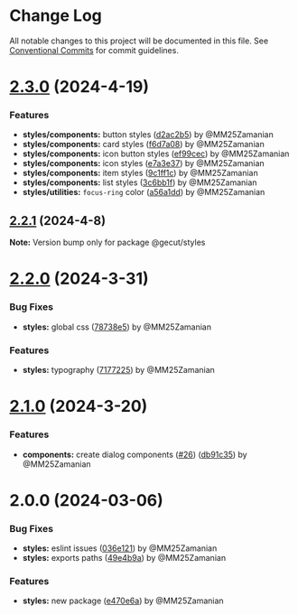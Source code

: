 # Change Log

All notable changes to this project will be documented in this file.
See [Conventional Commits](https://conventionalcommits.org) for commit guidelines.

# [2.3.0](https://github.com/gecut/hybrid-ui/compare/@gecut/styles@2.2.1...@gecut/styles@2.3.0) (2024-4-19)

### Features

* **styles/components:** button styles ([d2ac2b5](https://github.com/gecut/hybrid-ui/commit/d2ac2b5d97ee1b123c7d3d8c20bfd2d3cfb7a430)) by @MM25Zamanian
* **styles/components:** card styles ([f6d7a08](https://github.com/gecut/hybrid-ui/commit/f6d7a08359f60d1b897bcacef730091f69eddeea)) by @MM25Zamanian
* **styles/components:** icon button styles ([ef99cec](https://github.com/gecut/hybrid-ui/commit/ef99cecb76c2fc86cdf9de5f26569cbece8a0222)) by @MM25Zamanian
* **styles/components:** icon styles ([e7a3e37](https://github.com/gecut/hybrid-ui/commit/e7a3e370f746e1eb412181511ac409b2d537eef2)) by @MM25Zamanian
* **styles/components:** item styles ([9c1ff1c](https://github.com/gecut/hybrid-ui/commit/9c1ff1c2d2c0a73efb16202c4ced78e6b6807be3)) by @MM25Zamanian
* **styles/components:** list styles ([3c6bb1f](https://github.com/gecut/hybrid-ui/commit/3c6bb1fd85f7bce8584cb9b450ae51f957a79dc8)) by @MM25Zamanian
* **styles/utilities:** `focus-ring` color ([a56a1dd](https://github.com/gecut/hybrid-ui/commit/a56a1ddf827256d2dbe6b9fc204416c925267845)) by @MM25Zamanian

## [2.2.1](https://github.com/gecut/hybrid-ui/compare/@gecut/styles@2.2.0...@gecut/styles@2.2.1) (2024-4-8)

**Note:** Version bump only for package @gecut/styles

# [2.2.0](https://github.com/gecut/hybrid-ui/compare/@gecut/styles@2.1.0...@gecut/styles@2.2.0) (2024-3-31)

### Bug Fixes

- **styles:** global css ([78738e5](https://github.com/gecut/hybrid-ui/commit/78738e596ab6b08aa8f4983aaeb5ed573104e979)) by @MM25Zamanian

### Features

- **styles:** typography ([7177225](https://github.com/gecut/hybrid-ui/commit/7177225d9c8b60b43d6ceea644aa0c9dd1082899)) by @MM25Zamanian

# [2.1.0](https://github.com/gecut/hybrid-ui/compare/@gecut/styles@2.0.0...@gecut/styles@2.1.0) (2024-3-20)

### Features

- **components:** create dialog components ([#26](https://github.com/gecut/hybrid-ui/issues/26)) ([db91c35](https://github.com/gecut/hybrid-ui/commit/db91c352417257d8f516e2104209597eeeb26647)) by @MM25Zamanian

# 2.0.0 (2024-03-06)

### Bug Fixes

- **styles:** eslint issues ([036e121](https://github.com/gecut/hybrid-ui/commit/036e12134efe38e77516834201256ef66c2f3596)) by @MM25Zamanian
- **styles:** exports paths ([49e4b9a](https://github.com/gecut/hybrid-ui/commit/49e4b9a3bf8e31ef94ee35b28ff816e917a196d1)) by @MM25Zamanian

### Features

- **styles:** new package ([e470e6a](https://github.com/gecut/hybrid-ui/commit/e470e6af50ae89f4d72be5e0319dc8e0a5cbdce5)) by @MM25Zamanian
